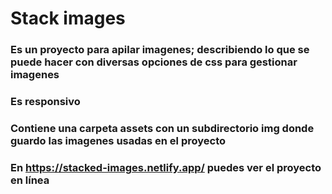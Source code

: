 # Stack images
### Es un proyecto para apilar imagenes; describiendo lo que se puede hacer con diversas opciones de css para gestionar imagenes
### Es responsivo
### Contiene una carpeta assets con un subdirectorio img donde guardo las imagenes usadas en el proyecto
### En https://stacked-images.netlify.app/ puedes ver el proyecto en línea 